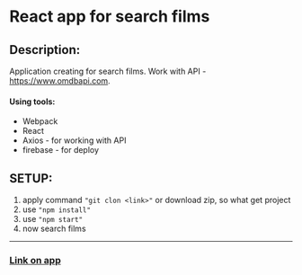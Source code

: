 # React app for search films
## Description:
Application creating for search films. Work with API - <https://www.omdbapi.com>.
#### Using tools:
* Webpack 
* React
* Axios - for working with API 
* firebase - for deploy 
## SETUP: 
1. apply command `"git clon <link>"` or download zip, so what get project 
2. use `"npm install"` 
3. use `"npm start"`
4. now search films 
***
### [Link on app](https://react-search-film.web.app/)
